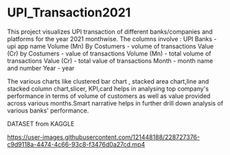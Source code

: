 



# UPI_Transaction2021

This project visualizes UPI transaction of different banks/companies and platforms for the year 2021 monthwise.
The columns involve :
UPI Banks - upi app name
Volume (Mn) By Costumers - volume of transactions
Value (Cr) by Costumers - value of transactions
Volume (Mn) - total volume of transactions
Value (Cr) - total value of transactions
Month - month name and number
Year - year

The various charts like clustered bar chart , stacked area chart,line and stacked column chart,slicer, KPI,card helps in analysing top company's performance in terms of volume of customers as well as value provided across various months.Smart narrative helps in further drill down analysis of various banks' performance.

DATASET from KAGGLE



https://user-images.githubusercontent.com/121448188/228727376-c9d9118a-4474-4c66-93c8-f3476d0a27cd.mp4


